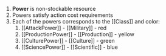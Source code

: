 1. **Power** is non-stockable resource
2. Powers satisfy action cost requirements
3. Each of the powers corresponds to the [[Class]] and color:
	1. [[AttackPower]]		- [[Military]]		- red
	2. [[ProductionPower]]	- [[Production]]	- yellow
	3. [[CulturePower]]		- [[Culture]]		- green
	4. [[SciencePower]]		- [[Scientific]]	- blue

